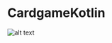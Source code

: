# CardgameKotlin
![alt text](https://www.figma.com/file/squdUvjCdhYo2IDBtsS1I3/Untitled?node-id=0%3A1&t=tIA4VdIZ0GBnVrEE-1)